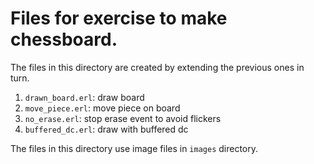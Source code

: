 # Files for exercise to make chessboard.

The files in this directory are created by extending the previous ones in turn.

1. `drawn_board.erl`: draw board
1. `move_piece.erl`: move piece on board
1. `no_erase.erl`: stop erase event to avoid flickers
1. `buffered_dc.erl`: draw with buffered dc

The files in this directory use image files in `images` directory.
